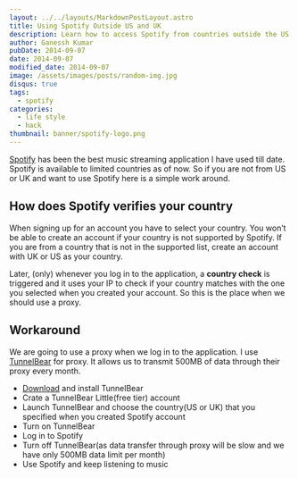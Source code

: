 ```yaml
---
layout: ../../layouts/MarkdownPostLayout.astro
title: Using Spotify Outside US and UK
description: Learn how to access Spotify from countries outside the US and UK using a simple proxy workaround.
author: Ganessh Kumar
pubDate: 2014-09-07
date: 2014-09-07
modified_date: 2014-09-07
image: /assets/images/posts/random-img.jpg
disqus: true
tags:
  - spotify
categories:
  - life style
  - hack
thumbnail: banner/spotify-logo.png
---
```


[Spotify](https://www.spotify.com/) has been the best music streaming application I have used till date. Spotify is available to limited countries as of now. So if you are not from US or UK and want to use Spotify here is a simple work around.

## How does Spotify verifies your country

When signing up for an account you have to select your country. You won’t be able to create an account if your country is not supported by Spotify. If you are from a country that is not in the supported list, create an account with UK or US as your country.

Later, (only) whenever you log in to the application, a **country check** is triggered and it uses your IP to check if your country matches with the one you selected when you created your account. So this is the place when we should use a proxy.

## Workaround

We are going to use a proxy when we log in to the application. I use [TunnelBear](https://www.tunnelbear.com/) for proxy. It allows us to transmit 500MB of data through their proxy every month.

* [Download](https://www.tunnelbear.com/download/) and install TunnelBear
* Crate a TunnelBear Little(free tier) account
* Launch TunnelBear and choose the country(US or UK) that you specified when you created Spotify account
* Turn on TunnelBear
* Log in to Spotify
* Turn off TunnelBear(as data transfer through proxy will be slow and we have only 500MB data limit per month)
* Use Spotify and keep listening to music